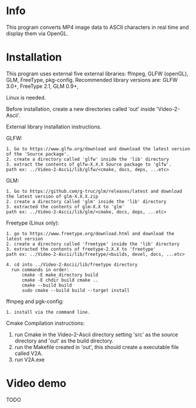 # Info
This program converts MP4 image data to ASCII characters in real time and display them via OpenGL.

# Installation
This program uses external five external libraries: ffmpeg, GLFW (openGL), GLM, FreeType, pkg-config.
Recommended library versions are: GLFW 3.0+, FreeType 2.1, GLM 0.9+, 

Linux is needed.

Before installation, create a new directories called 'out' inside 'Video-2-Ascii'.

External library installation instructions.

  GLFW:

    1. Go to https://www.glfw.org/download and download the latest version of the 'Source package'.
    2. create a directory called 'glfw' inside the 'lib' directory
    3. extract the contents of glfw-X.X.X Source package to 'glfw'.
    path ex: ../Video-2-Ascii/lib/glfw/<cmake, docs, deps, ...etc>
    
  GLM:
  
    1. Go to https://github.com/g-truc/glm/releases/latest and download the latest version of glm-X.X.X.zip
    2. create a directory called 'glm' inside the 'lib' directory
    3. extracted the contents of glm-X.X to 'glm'
    path ex: ../Video-2-Ascii/lib/glm/<cmake, docs, deps, ...etc>

  Freetype (Linux only):

    1. go to https://www.freetype.org/download.html and download the latest version
    2. create a directory called 'freetype' inside the 'lib' directory 
    3. extracted the contents of freetype-2.X.X to 'freetype'
    path ex: ../Video-2-Ascii/lib/freetype/<builds, devel, docs, ...etc>
    
    4. cd into ../Video-2-Ascii/lib/freetype directory
      run commands in order:
          cmake -E make_directory build
          cmake -E chdir build cmake ..
          cmake --build build
          sudo cmake --build build --target install
  
  ffmpeg and pgk-config:
  
    1. install via the command line.
    
Cmake Compilation instructions:
  1. run Cmake in the Video-2-Ascii directory setting 'src' as the source directory and 'out' as the build directory.
  2. run the Makefile created in 'out', this should create a executable file called V2A.
  3. run V2A.exe

# Video demo
TODO
